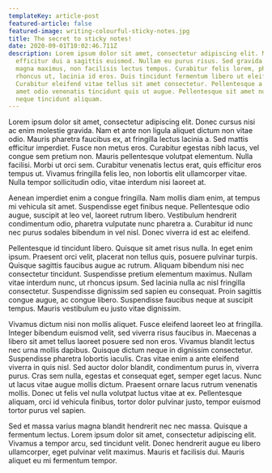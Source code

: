 ```yaml
---
templateKey: article-post
featured-article: false
featured-image: writing-colourful-sticky-notes.jpg
title: The secret to sticky notes!
date: 2020-09-01T10:02:46.711Z
description: Lorem ipsum dolor sit amet, consectetur adipiscing elit. Maecenas
  efficitur dui a sagittis euismod. Nullam eu purus risus. Sed gravida massa ut
  magna maximus, non facilisis lectus tempus. Curabitur felis lorem, pharetra eu
  rhoncus ut, lacinia id eros. Duis tincidunt fermentum libero ut eleifend.
  Curabitur eleifend vitae tellus sit amet consectetur. Pellentesque a lorem sit
  amet odio venenatis tincidunt quis ut augue. Pellentesque sit amet nunc vitae
  neque tincidunt aliquam.
---
```

Lorem ipsum dolor sit amet, consectetur adipiscing elit. Donec cursus nisi ac enim molestie gravida. Nam et ante non ligula aliquet dictum non vitae odio. Mauris pharetra faucibus ex, at fringilla lectus lacinia a. Sed mattis efficitur imperdiet. Fusce non metus eros. Curabitur egestas nibh lacus, vel congue sem pretium non. Mauris pellentesque volutpat elementum. Nulla facilisi. Morbi ut orci sem. Curabitur venenatis lectus erat, quis efficitur eros tempus ut. Vivamus fringilla felis leo, non lobortis elit ullamcorper vitae. Nulla tempor sollicitudin odio, vitae interdum nisi laoreet at.

Aenean imperdiet enim a congue fringilla. Nam mollis diam enim, at tempus mi vehicula sit amet. Suspendisse eget finibus neque. Pellentesque odio augue, suscipit at leo vel, laoreet rutrum libero. Vestibulum hendrerit condimentum odio, pharetra vulputate nunc pharetra a. Curabitur id nunc nec purus sodales bibendum in vel nisl. Donec viverra id est ac eleifend.

Pellentesque id tincidunt libero. Quisque sit amet risus nulla. In eget enim ipsum. Praesent orci velit, placerat non tellus quis, posuere pulvinar turpis. Quisque sagittis faucibus augue ac rutrum. Aliquam bibendum nisi nec consectetur tincidunt. Suspendisse pretium elementum maximus. Nullam vitae interdum nunc, ut rhoncus ipsum. Sed lacinia nulla ac nisl fringilla consectetur. Suspendisse dignissim sed sapien eu consequat. Proin sagittis congue augue, ac congue libero. Suspendisse faucibus neque at suscipit tempus. Mauris vestibulum eu justo vitae dignissim.

Vivamus dictum nisi non mollis aliquet. Fusce eleifend laoreet leo at fringilla. Integer bibendum euismod velit, sed viverra risus faucibus in. Maecenas a libero sit amet tellus laoreet posuere sed non eros. Vivamus blandit lectus nec urna mollis dapibus. Quisque dictum neque in dignissim consectetur. Suspendisse pharetra lobortis iaculis. Cras vitae enim a ante eleifend viverra in quis nisl. Sed auctor dolor blandit, condimentum purus in, viverra purus. Cras sem nulla, egestas et consequat eget, semper eget lacus. Nunc ut lacus vitae augue mollis dictum. Praesent ornare lacus rutrum venenatis mollis. Donec ut felis vel nulla volutpat luctus vitae at ex. Pellentesque aliquam, orci id vehicula finibus, tortor dolor pulvinar justo, tempor euismod tortor purus vel sapien.

Sed et massa varius magna blandit hendrerit nec nec massa. Quisque a fermentum lectus. Lorem ipsum dolor sit amet, consectetur adipiscing elit. Vivamus a tempor arcu, sed tincidunt velit. Donec hendrerit augue eu libero ullamcorper, eget pulvinar velit maximus. Mauris et facilisis dui. Mauris aliquet eu mi fermentum tempor.